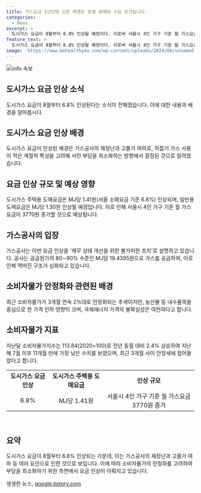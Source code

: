 ```yaml
---
title: 가스요금 1년만에 오른 배경은 동결 해제와 수요 증가입니다.
categories:
  - News
excerpt: >
  도시가스 요금이 8월부터 6.8% 인상될 예정이다. 이로써 서울시 4인 가구 기준 월 가스요금이 3770원 증가할 것으로 예상된다. 이번 인상은 한국가스공사의 재정난을 해결하기 위한 불가피한 조치로, 소비자물가의 상승률이 상대적으로 둔화된 것과 하절기 가스 사용량이 적어 부담을 덜어주기 위한 결정으로 보인다. 이와 함께 주택용 도시가스 요금은 MJ당 1.41원, 일반용 도시가스 요금은 MJ당 1.30원 인상될 예정이며, 가스공사의 미수금이 심각한 수준에 이르렀는데 이는 가스요금 인상이 필요하다는 것을 보여준다고 한다.
feature_text: >
  도시가스 요금이 8월부터 6.8% 인상될 예정이다. 이로써 서울시 4인 가구 기준 월 가스요금이 3770원 증가할 것으로 예상된다. 이번 인상은 한국가스공사의 재정난을 해결하기 위한 불가피한 조치로, 소비자물가의 상승률이 상대적으로 둔화된 것과 하절기 가스 사용량이 적어 부담을 덜어주기 위한 결정으로 보인다. 이와 함께 주택용 도시가스 요금은 MJ당 1.41원, 일반용 도시가스 요금은 MJ당 1.30원 인상될 예정이며, 가스공사의 미수금이 심각한 수준에 이르렀는데 이는 가스요금 인상이 필요하다는 것을 보여준다고 한다.
image: 'https://www.behealthy4u.com/wp-content/uploads/2024/06/unnamed-file.png'
---
```


<p><img src="https://www.behealthy4u.com/wp-content/uploads/2024/06/unnamed-file.png" alt="info 속보" /></p>

<h2 data-ke-size="size26">도시가스 요금 인상 소식</h2>

<p data-ke-size="size16">도시가스 요금이 8월부터 6.8% 인상된다는 소식이 전해졌습니다. 이에 대한 내용과 배경을 알아봅시다.</p>

<h2 data-ke-size="size24">도시가스 요금 인상 배경</h2>

<p data-ke-size="size16">도시가스 요금이 인상된 배경은 가스공사의 재정난과 고물가 여파로, 하절기 가스 사용이 적은 계절적 특성을 고려해 서민 부담을 최소화하는 방향에서 결정된 것으로 알려졌습니다.</p>

<h2 data-ke-size="size24">요금 인상 규모 및 예상 영향</h2>

<p data-ke-size="size16">도시가스 주택용 도매요금은 MJ당 1.41원(서울 소매요금 기준 6.8%) 인상되며, 일반용 도매요금은 MJ당 1.30원 인상될 예정입니다. 이로 인해 서울시 4인 가구 기준 월 가스요금이 3770원 증가할 것으로 예상됩니다.</p>

<h2 data-ke-size="size24">가스공사의 입장</h2>

<p data-ke-size="size16">가스공사는 이번 요금 인상을 '재무 상태 개선을 위한 불가피한 조치'로 설명하고 있습니다. 공사는 공급원가의 80∼90% 수준인 MJ당 19.4395원으로 가스를 공급하며, 이로 인해 역마진 구조가 심화되고 있습니다.</p>

<h2 data-ke-size="size24">소비자물가 안정화와 관련된 배경</h2>

<p data-ke-size="size16">최근 소비자물가가 3개월 연속 2%대로 안정화되는 추세이지만, 농산물 등 내수품목을 중심으로 한 가격 인하 영향이 크며, 국제에너지 가격의 불확실성은 여전하다고 합니다.</p>

<h2 data-ke-size="size24">소비자물가 지표</h2>

<p data-ke-size="size16">지난달 소비자물가지수는 113.84(2020=100)로 전년 동월 대비 2.4% 상승하여 지난해 7월 이후 11개월 만에 가장 낮은 수치를 보였으며, 최근 3개월 사이 안정세에 접어들었다고 합니다.</p>

<table>
  <tr>
    <td style="text-align: center; height: 17px;"><b>도시가스 요금 인상</b></td>
    <td style="text-align: center; height: 17px;"><b>도시가스 주택용 도매요금</b></td>
    <td style="text-align: center; height: 17px;"><b>인상 규모</b></td>
  </tr>
  <tr>
    <td style="text-align: center; height: 17px;">6.8%</td>
    <td style="text-align: center; height: 17px;">MJ당 1.41원</td>
    <td style="text-align: center; height: 17px;">서울시 4인 가구 기준 월 가스요금 3770원 증가</td>
  </tr>
</table>

<p data-ke-size="size16">&nbsp;</p>

<h2 data-ke-size="size26">요약</h2>

<p data-ke-size="size16">도시가스 요금이 8월부터 6.8% 인상되는 가운데, 이는 가스공사의 재정난과 고물가 여파 등 여러 요인으로 인한 것으로 보입니다. 이에 따라 소비자물가의 안정화를 고려하여 부담을 최소화하기 위한 측면에서 요금 인상이 이뤄지고 있습니다.</p>
생생한 뉴스, <a href="https://qoogle.tistory.com" rel="dofollow">qoogle.tistory.com</a>


